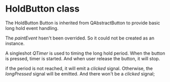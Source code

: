 # HoldButton class

The HoldButton Button is inherited from QAbstractButton to provide basic long hold event handling.

The *paintEvent* hsen't been overrided. So it could not be created as an instance. 

A singleshot *QTimer* is used to timing the long hold period.
When the button is pressed, timer is started. And when user release the button, it will stop.

if the period is not reached, it will emit a *clicked* signal.
Otherwise, the *longPressed* signal will be emitted. And there won't be a *clicked* signal;
